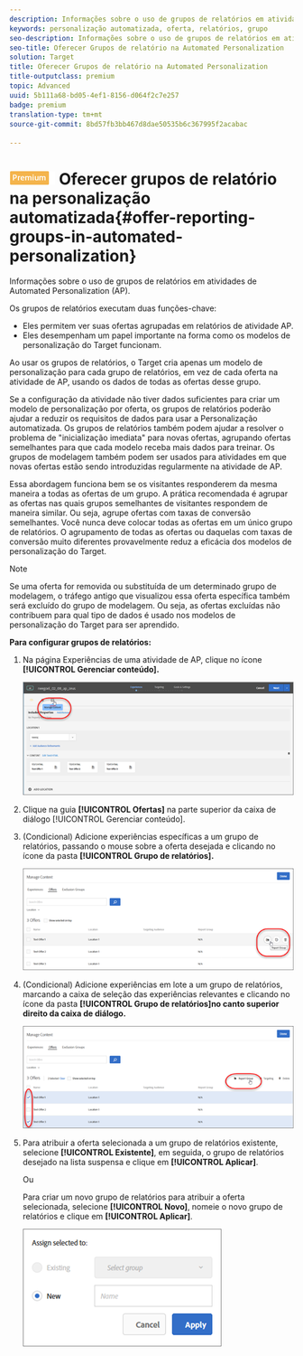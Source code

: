 ```yaml
---
description: Informações sobre o uso de grupos de relatórios em atividades de Automated Personalization (AP).
keywords: personalização automatizada, oferta, relatórios, grupo
seo-description: Informações sobre o uso de grupos de relatórios em atividades de Automated Personalization (AP).
seo-title: Oferecer Grupos de relatório na Automated Personalization
solution: Target
title: Oferecer Grupos de relatório na Automated Personalization
title-outputclass: premium
topic: Advanced
uuid: 5b111a68-bd05-4ef1-8156-d064f2c7e257
badge: premium
translation-type: tm+mt
source-git-commit: 8bd57fb3bb467d8dae50535b6c367995f2acabac

---
```



# ![PREMIUM](/help/assets/premium.png) Oferecer grupos de relatório na personalização automatizada{#offer-reporting-groups-in-automated-personalization}

Informações sobre o uso de grupos de relatórios em atividades de Automated Personalization (AP).

Os grupos de relatórios executam duas funções-chave:

* Eles permitem ver suas ofertas agrupadas em relatórios de atividade AP.
* Eles desempenham um papel importante na forma como os modelos de personalização do Target funcionam.

Ao usar os grupos de relatórios, o Target cria apenas um modelo de personalização para cada grupo de relatórios, em vez de cada oferta na atividade de AP, usando os dados de todas as ofertas desse grupo.

Se a configuração da atividade não tiver dados suficientes para criar um modelo de personalização por oferta, os grupos de relatórios poderão ajudar a reduzir os requisitos de dados para usar a Personalização automatizada. Os grupos de relatórios também podem ajudar a resolver o problema de "inicialização imediata" para novas ofertas, agrupando ofertas semelhantes para que cada modelo receba mais dados para treinar. Os grupos de modelagem também podem ser usados para atividades em que novas ofertas estão sendo introduzidas regularmente na atividade de AP.

Essa abordagem funciona bem se os visitantes responderem da mesma maneira a todas as ofertas de um grupo. A prática recomendada é agrupar as ofertas nas quais grupos semelhantes de visitantes respondem de maneira similar. Ou seja, agrupe ofertas com taxas de conversão semelhantes. Você nunca deve colocar todas as ofertas em um único grupo de relatórios. O agrupamento de todas as ofertas ou daquelas com taxas de conversão muito diferentes provavelmente reduz a eficácia dos modelos de personalização do Target.

>[!NOTE]
>
>Se uma oferta for removida ou substituída de um determinado grupo de modelagem, o tráfego antigo que visualizou essa oferta específica também será excluído do grupo de modelagem. Ou seja, as ofertas excluídas não contribuem para qual tipo de dados é usado nos modelos de personalização do Target para ser aprendido.

**Para configurar grupos de relatórios:**

1. Na página Experiências de uma atividade de AP, clique no ícone **[!UICONTROL Gerenciar conteúdo].**

   ![](assets/ap_manage_content.png)

1. Clique na guia **[!UICONTROL Ofertas]** na parte superior da caixa de diálogo [!UICONTROL Gerenciar conteúdo].
1. (Condicional) Adicione experiências específicas a um grupo de relatórios, passando o mouse sobre a oferta desejada e clicando no ícone da pasta **[!UICONTROL Grupo de relatórios].**

   ![](assets/ap_manage_content_2.png)

1. (Condicional) Adicione experiências em lote a um grupo de relatórios, marcando a caixa de seleção das experiências relevantes e clicando no ícone da pasta **[!UICONTROL Grupo de relatórios]no canto superior direito da caixa de diálogo.**

   ![](assets/ap_reporting_groups.png)

1. Para atribuir a oferta selecionada a um grupo de relatórios existente, selecione **[!UICONTROL Existente]**, em seguida, o grupo de relatórios desejado na lista suspensa e clique em **[!UICONTROL Aplicar]**.

   Ou

   Para criar um novo grupo de relatórios para atribuir a oferta selecionada, selecione **[!UICONTROL Novo]**, nomeie o novo grupo de relatórios e clique em **[!UICONTROL Aplicar]**.

   ![](assets/ap_manage_content_3.png)

